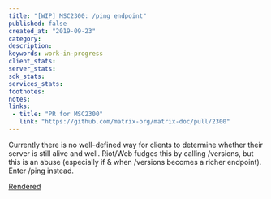 ```yaml
---
title: "[WIP] MSC2300: /ping endpoint"
published: false
created_at: "2019-09-23"
category:
description:
keywords: work-in-progress
client_stats:
server_stats:
sdk_stats:
services_stats:
footnotes:
notes:
links:
 - title: "PR for MSC2300"
   link: "https://github.com/matrix-org/matrix-doc/pull/2300"
---
```

Currently there is no well-defined way for clients to determine whether their server is still alive and well.
Riot/Web fudges this by calling /versions, but this is an abuse (especially if & when /versions becomes a richer endpoint).
Enter /ping instead.

[Rendered](https://github.com/matrix-org/matrix-doc/blob/matthew/msc2300/proposals/2300-ping-endpoint.md)
